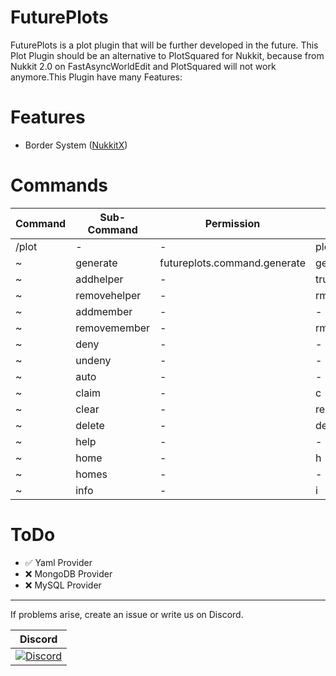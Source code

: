 # FuturePlots

FuturePlots is a plot plugin that will be further developed in the future. This Plot Plugin should be an alternative to PlotSquared for Nukkit, because from Nukkit 2.0 on FastAsyncWorldEdit and PlotSquared will not work anymore.This Plugin have many Features:

# Features
- Border System ([NukkitX](https://nukkitx.com/resources/bordersystem-futureplots.479/))

# Commands
Command | Sub-Command | Permission | Alias
------- | ----------- | ---------- | ------
/plot | - | - | plots, p
~ | generate | futureplots.command.generate | gen
~ | addhelper | - | trust
~ | removehelper | - | rmhelper
~ | addmember | - | -
~ | removemember | - | rmmember
~ | deny | - | -
~ | undeny | - | -
~ | auto | - | -
~ | claim | - | c
~ | clear | - | reset
~ | delete | - | del
~ | help | - | -
~ | home | - | h
~ | homes | - | -
~ | info | - | i

# ToDo
- ✅ Yaml Provider<br>
- ❌ MongoDB Provider<br>
- ❌ MySQL Provider<br>

----------------

If problems arise, create an issue or write us on Discord.

| Discord |
| :---: |
[![Discord](https://img.shields.io/discord/639130989708181535.svg?style=flat-square&label=discord&colorB=7289da)](https://discord.gg/5tYC5dJ) |
